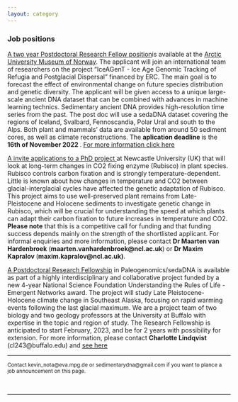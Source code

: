 ```yaml
---
layout: category
---
```


<div class="intro">
<h3 class="section-title underline">Job positions</h3>
  
  <p><a href="https://stilling.forskning.no/job-ads-postdoc-troms-og-finnmark/postdoctoral-fellow-in-modeling-using-ancient-sedimentary-dna-data/2097481" target="_blank"><u>A two year Postdoctoral Research Fellow position</u></a>is available at the <a href="https://en.uit.no/startsida" target="_blank"><u>Arctic University Museum of Norway</u></a>. The applicant will join an international team of researchers on the project “IceAGenT - Ice Age Genomic Tracking of Refugia and Postglacial Dispersal” financed by ERC. The main goal is to forecast the effect of environmental change on future species distribution and genetic diversity. The applicant will be given access to a unique large-scale ancient DNA dataset that can be combined with advances in machine learning technics. Sedimentary ancient DNA provides high-resolution time series from the past. The post doc will use a sedaDNA dataset covering the regions of Iceland, Svalbard, Fennoscandia, Polar Ural and south to the Alps. Both plant and mammals’ data are available from around 50 sediment cores, as well as climate reconstructions. The <b> aplication deadline </b>is the <b>16th of November 2022 </b>. <a href="https://stilling.forskning.no/job-ads-postdoc-troms-og-finnmark/postdoctoral-fellow-in-modeling-using-ancient-sedimentary-dna-data/2097481" target="_blank"><u> For more information click here </u></a></p>  

<p><a href="https://iapetus2.ac.uk/studentships/time-travelling-with-ancient-dna-revealing-past-adaptations-of-plants-to-changes-in-atmospheric-temperature-and-co2-levels-2/" target="_blank"><u> A invite applications to a PhD project </u></a> at Newcastle University (UK) that will look at long-term changes in CO2 fixing enzyme (Rubisco) in plant species. Rubisco controls carbon fixation and is strongly temperature-dependent. Little is known about how changes in temperature and CO2 between glacial-interglacial cycles have affected the genetic adaptation of Rubisco. This project aims to use well-preserved plant remains from Late-Pleistocene and Holocene sediments to investigate genetic change in Rubisco, which will be crucial for understanding the speed at which plants can adapt their carbon fixation to future increases in temperature and CO2. <b> Please note</b> that this is a competitive call for funding and that funding success depends mainly on the strength of the shortlisted applicant. For informal enquiries and more information, please contact <b> Dr Maarten van Hardenbroek</b> (<b>maarten.vanhardenbroek@ncl.ac.uk</b>) or <b>Dr Maxim Kapralov </b>(<b>maxim.kapralov@ncl.ac.uk)</b>.</p>
  
<p><a href="https://evol.mcmaster.ca/~brian/evoldir/PostDocs/UBuffalo.Paleogenomics_sedaDNA" target="_blank"><u> A Postdoctoral Research Fellowship</u></a> in Paleogenomics/sedaDNA is available as part of a highly interdisciplinary and collaborative project funded by a new 4-year National Science Foundation Understanding the Rules of Life - Emergent Networks award. The project will study Late Pleistocene-Holocene climate change in Southeast Alaska, focusing on rapid warming events following the last glacial maximum. We are a project team of two biology and two geology professors at the University at Buffalo with expertise in the topic and region of study. The Research Fellowship is anticipated to start February, 2023, and be for 2 years with possibility for extension. For more information, please contact <b>Charlotte Lindqvist</b> (cl243@buffalo.edu) and <a href="https://evol.mcmaster.ca/~brian/evoldir/PostDocs/UBuffalo.Paleogenomics_sedaDNA" target="_blank"><u> see here </u></a>
</p>  
  
<hr />
<p><small>Contact kevin_nota@eva.mpg.de or sedimentarydna@gmail.com if you want to plance a job announcement on this page.</small></p>

<br>

<hr>

